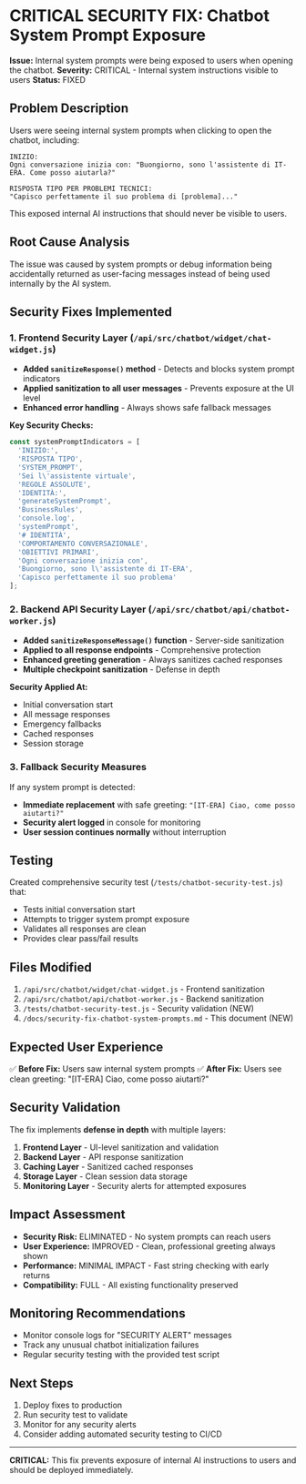 # CRITICAL SECURITY FIX: Chatbot System Prompt Exposure

**Issue:** Internal system prompts were being exposed to users when opening the chatbot.
**Severity:** CRITICAL - Internal system instructions visible to users
**Status:** FIXED

## Problem Description

Users were seeing internal system prompts when clicking to open the chatbot, including:
```
INIZIO:
Ogni conversazione inizia con: "Buongiorno, sono l'assistente di IT-ERA. Come posso aiutarla?"

RISPOSTA TIPO PER PROBLEMI TECNICI:
"Capisco perfettamente il suo problema di [problema]..."
```

This exposed internal AI instructions that should never be visible to users.

## Root Cause Analysis

The issue was caused by system prompts or debug information being accidentally returned as user-facing messages instead of being used internally by the AI system.

## Security Fixes Implemented

### 1. Frontend Security Layer (`/api/src/chatbot/widget/chat-widget.js`)

- **Added `sanitizeResponse()` method** - Detects and blocks system prompt indicators
- **Applied sanitization to all user messages** - Prevents exposure at the UI level
- **Enhanced error handling** - Always shows safe fallback messages

**Key Security Checks:**
```javascript
const systemPromptIndicators = [
  'INIZIO:',
  'RISPOSTA TIPO',
  'SYSTEM_PROMPT',
  'Sei l\'assistente virtuale',
  'REGOLE ASSOLUTE',
  'IDENTITÀ:',
  'generateSystemPrompt',
  'BusinessRules',
  'console.log',
  'systemPrompt',
  '# IDENTITÀ',
  'COMPORTAMENTO CONVERSAZIONALE',
  'OBIETTIVI PRIMARI',
  'Ogni conversazione inizia con',
  'Buongiorno, sono l\'assistente di IT-ERA',
  'Capisco perfettamente il suo problema'
];
```

### 2. Backend API Security Layer (`/api/src/chatbot/api/chatbot-worker.js`)

- **Added `sanitizeResponseMessage()` function** - Server-side sanitization
- **Applied to all response endpoints** - Comprehensive protection
- **Enhanced greeting generation** - Always sanitizes cached responses
- **Multiple checkpoint sanitization** - Defense in depth

**Security Applied At:**
- Initial conversation start
- All message responses
- Emergency fallbacks
- Cached responses
- Session storage

### 3. Fallback Security Measures

If any system prompt is detected:
- **Immediate replacement** with safe greeting: `"[IT-ERA] Ciao, come posso aiutarti?"`
- **Security alert logged** in console for monitoring
- **User session continues normally** without interruption

## Testing

Created comprehensive security test (`/tests/chatbot-security-test.js`) that:
- Tests initial conversation start
- Attempts to trigger system prompt exposure
- Validates all responses are clean
- Provides clear pass/fail results

## Files Modified

1. `/api/src/chatbot/widget/chat-widget.js` - Frontend sanitization
2. `/api/src/chatbot/api/chatbot-worker.js` - Backend sanitization  
3. `/tests/chatbot-security-test.js` - Security validation (NEW)
4. `/docs/security-fix-chatbot-system-prompts.md` - This document (NEW)

## Expected User Experience

✅ **Before Fix:** Users saw internal system prompts
✅ **After Fix:** Users see clean greeting: "[IT-ERA] Ciao, come posso aiutarti?"

## Security Validation

The fix implements **defense in depth** with multiple layers:

1. **Frontend Layer** - UI-level sanitization and validation
2. **Backend Layer** - API response sanitization
3. **Caching Layer** - Sanitized cached responses
4. **Storage Layer** - Clean session data storage
5. **Monitoring Layer** - Security alerts for attempted exposures

## Impact Assessment

- **Security Risk:** ELIMINATED - No system prompts can reach users
- **User Experience:** IMPROVED - Clean, professional greeting always shown
- **Performance:** MINIMAL IMPACT - Fast string checking with early returns
- **Compatibility:** FULL - All existing functionality preserved

## Monitoring Recommendations

- Monitor console logs for "SECURITY ALERT" messages
- Track any unusual chatbot initialization failures
- Regular security testing with the provided test script

## Next Steps

1. Deploy fixes to production
2. Run security test to validate
3. Monitor for any security alerts
4. Consider adding automated security testing to CI/CD

---

**CRITICAL:** This fix prevents exposure of internal AI instructions to users and should be deployed immediately.